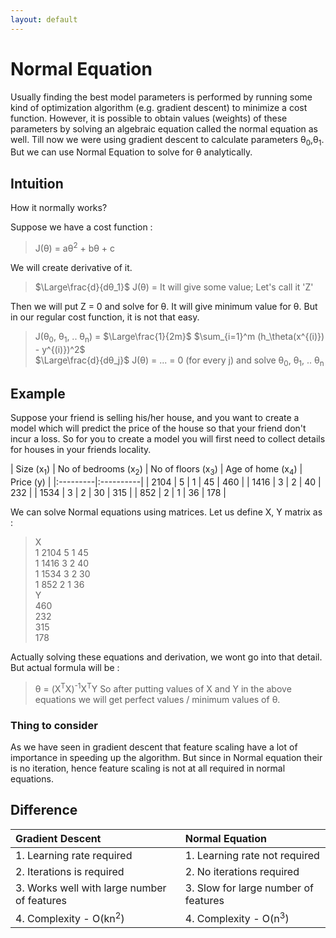 ```yaml
---
layout: default
---
```



 <script type="text/x-mathjax-config">
    MathJax.Hub.Config({
      tex2jax: {
        skipTags: ['script', 'noscript', 'style', 'textarea', 'pre'],
        inlineMath: [['$','$']]
      }
    });
  </script>
  <script src="https://cdn.mathjax.org/mathjax/latest/MathJax.js?config=TeX-AMS-MML_HTMLorMML" type="text/javascript"></script> 

# Normal Equation

Usually finding the best model parameters is performed by running some kind of optimization algorithm (e.g. gradient descent) to minimize a cost function. However, it is possible to obtain values (weights) of these parameters by solving an algebraic equation called the normal equation as well. Till now we were using gradient descent to calculate parameters θ<sub>0</sub>,θ<sub>1</sub>. But we can use Normal Equation to solve for θ analytically.

## Intuition

How it normally works? 

Suppose we have a cost function :
> J(θ) = aθ<sup>2</sup> + bθ + c

We will create derivative of it.
> $\Large\frac{d}{dθ_1}$ J(θ) = It will give some value; Let's call it 'Z'

Then we will put Z = 0 and solve for θ. It will give minimum value for θ. But in our regular cost function, it is not that easy.
> J(θ<sub>0</sub>, θ<sub>1</sub>, .. θ<sub>n</sub>) = $\Large\frac{1}{2m}$ $\sum_{i=1}^m (h_\theta(x^{(i)}) - y^{(i)})^2$<br>
> $\Large\frac{d}{dθ_j}$ J(θ) = ... = 0 (for every j) and solve θ<sub>0</sub>, θ<sub>1</sub>, .. θ<sub>n</sub>

## Example

Suppose your friend is selling his/her house, and you want to create a model which will predict the price of the house so that your friend don't incur a loss. So for you to create a model you will first need to collect details for houses in your friends locality. 

| Size (x<sub>1</sub>) | No of bedrooms (x<sub>2</sub>) | No of floors (x<sub>3</sub>) | Age of home (x<sub>4</sub>) | Price (y) |
|:---------|:----------|
| 2104     | 5     | 1      | 45     | 460       |
| 1416     | 3     | 2      | 40     | 232       |
| 1534     | 3     | 2      | 30     | 315       |
| 852      | 2     | 1      | 36     | 178       |

We can solve Normal equations using matrices. Let us define X, Y matrix as :
> X<br>
> 1 2104 5 1 45<br>
> 1 1416 3 2 40<br>
> 1 1534 3 2 30<br>
> 1 852  2 1 36<br>
> Y<br>
> 460<br>
> 232<br>
> 315<br>
> 178<br>

Actually solving these equations and derivation, we wont go into that detail. But actual formula will be :
> θ = (X<sup>T</sup>X)<sup>-1</sup>X<sup>T</sup>Y
So after putting values of X and Y in the above equations we will get perfect values / minimum values of θ.

### Thing to consider

As we have seen in gradient descent that feature scaling have a lot of importance in speeding up the algorithm. But since in Normal equation their is no iteration, hence feature scaling is not at all required in normal equations.

## Difference

| Gradient Descent | Normal Equation |
|:---------|:----------|
| 1. Learning rate required     | 1. Learning rate not required      |
| 2. Iterations is required     | 2. No iterations required      |
| 3. Works well with large number of features     | 3. Slow for large number of features      |
| 4. Complexity - O(kn<sup>2</sup>)     | 4. Complexity - O(n<sup>3</sup>)      |
